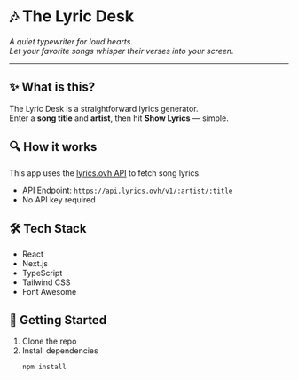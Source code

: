 # 🎶 The Lyric Desk

_A quiet typewriter for loud hearts.  
Let your favorite songs whisper their verses into your screen._

---

## ✨ What is this?

The Lyric Desk is a straightforward lyrics generator.  
Enter a **song title** and **artist**, then hit **Show Lyrics** — simple.

## 🔍 How it works

This app uses the [lyrics.ovh API](https://lyricsovh.docs.apiary.io/#) to fetch song lyrics.

- API Endpoint: `https://api.lyrics.ovh/v1/:artist/:title`
- No API key required

## 🛠 Tech Stack
- React
- Next.js
- TypeScript
- Tailwind CSS
- Font Awesome

## 🚀 Getting Started

1. Clone the repo
2. Install dependencies  
   ```bash
   npm install

